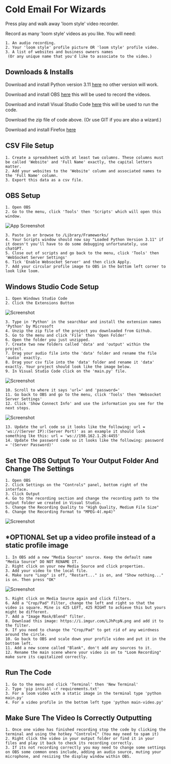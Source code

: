 
# Cold Email For Wizards

Press play and walk away 'loom style' video recorder.

Record as many 'loom style' videos as you like. You will need:

    1. An audio recording.
    2. Your 'loom style' profile picture OR 'loom style' profile video.
    3. A list of websites and business owners names
     (Or any unique name that you'd like to associate to the video.)

## Downloads & Installs

Download and install Python version 3.11 [here](https://www.python.org/downloads/release/python-3110/) no other version will work.

Download and install OBS [here](https://obsproject.com/) this will be used to record the videos.

Download and install Visual Studio Code [here](https://visualstudio.microsoft.com/) this will be used to run the code.

Download the zip file of code above. (Or use GIT if you are also a wizard.)

Download and install Firefox [here](https://www.mozilla.org/en-US/firefox/)

## CSV File Setup
    1. Create a spreadsheet with at least two columns. These columns must be called 'Website' and 'Full Name' exactly, the capital letters matter.
    2. Add your websites to the 'Website' column and associated names to the 'Full Name' column.
    3. Export this data as a csv file.

## OBS Setup
    1. Open OBS
    2. Go to the menu, click 'Tools' then 'Scripts' which will open this window.
    
![App Screenshot](https://i.imgur.com/nroyEss.png)
    
    3. Paste in or browse to /Library/Frameworks/
    4. Your Scripts window should now say "Loaded Python Version 3.11" if it doesn't you'll have to do some debugging unfortunately, use chatGPT.
    5. Close out of scripts and go back to the menu, click 'Tools' then 'WebSocket Server Settings'
    6. Tick 'Enable Websocket Server' and then click Apply.
    7. Add your circular profile image to OBS in the bottom left corner to look like loom.

## Windows Studio Code Setup
    1. Open Windows Studio Code
    2. Click the Extensions Button

![Screenshot](https://i.imgur.com/S9d4wYr.png)

    3. Type in 'Python' in the searchbar and install the extension names 'Python' by Microsoft
    4. Unzip the zip file of the project you downloaded from Github.
    5. Go to the menu and click 'File' then 'Open Folder'
    6. Open the folder you just unzipped.
    7. Create two new folders called 'data' and 'output' within the project.
    7. Drag your audio file into the 'data' folder and rename the file 'audio' exactly.
    8. Drag your csv file into the 'data' folder and rename it 'data' exactly. Your project should look like the image below.
    9. In Visual Studio Code click on the 'main.py' file.

![Screenshot](https://i.imgur.com/CFkVq44.png)

    10. Scroll to where it says 'url=' and 'password='
    11. Go back to OBS and go to the menu, click 'Tools' then 'Websocket Server Settings'
    12. Click 'Show Connect Info' and use the information you see for the next steps.

![Screenshot](https://i.imgur.com/6pechLr.png)

    13. Update the url code so it looks like the following: url = 'ws://(Server IP):(Server Port)' as an example it should look something lke this: url = 'ws://198.162.1.26:4455'
    14. Update the password code so it looks like the following: password = '(Server Password)'

## Set The OBS Output To Your Output Folder And Change The Settings
    1. Open OBS
    2. Click Settings on the "Controls" panel, bottom right of the interface.
    3. Click Output
    4. Go to the recording section and change the recording path to the output folder we created in Visual Studio.
    5. Change the Recording Quality to "High Quality, Medium File Size"
    6. Change the Recording Format to "MPEG-4(.mp4)"

![Screenshot](https://i.imgur.com/rKu978Z.png)
    
## *OPTIONAL Set up a video profile instead of a static profile image
    1. In OBS add a new "Media Source" source. Keep the default name "Media Source" DO NOT RENAME IT.
    2. Right click on your new Media Source and click properties. 
    3. Add your video to the local file.
    4. Make sure "Loop" is off, "Restart..." is on, and "Show nothing..." is on. Then press "OK"

![Screenshot](https://i.imgur.com/kV7oJJo.png)

    5. Right click on Media Source again and click filters.
    6. Add a "Crop/Pad" Filter, change the left and right so that the video is square. Mine is 425 LEFT, 425 RIGHT to achieve this but yours might be different.
    7. Add a "Image Mask/Blend" filter.
    8. Download this image: https://i.imgur.com/LJhPcpN.png and add it to the filter.
    9. If you need to change the "Crop/Pad" to get rid of any weirdness around the circle.
    10. Go back to OBS and scale down your profile video and put it in the bottom left.
    11. Add a new scene called "Blank", don't add any sources to it.
    12. Rename the main scene where your video is on to "Loom Recording" make sure its capitalized correctly.

## Run The Code
    1. Go to the menu and click 'Terminal' then 'New Terminal'
    2. Type 'pip install -r requirements.txt'
    3. For a loom video with a static image in the terminal type 'python main.py' 
    4. For a video profile in the bottom left type 'python main-video.py'

## Make Sure The Video Is Correctly Outputting
    1. Once one video has finished recording stop the code by clicking the terminal and using the hotkey "Control+C" (You may need to spam it)
    2. Right click the video in your output folder or find it in your files and play it back to check its recording correctly.
    3. If its not recording correctly you may need to change some settings on OBS some common ones include, adding an audio source, muting your microphone, and resizing the display window within OBS.
